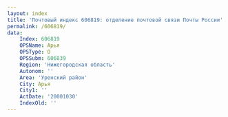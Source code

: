 ```yaml
---
layout: index
title: 'Почтовый индекс 606819: отделение почтовой связи Почты России'
permalink: /606819/
data:
    Index: 606819
    OPSName: Арья
    OPSType: О
    OPSSubm: 606839
    Region: 'Нижегородская область'
    Autonom: ''
    Area: 'Уренский район'
    City: Арья
    City1: ''
    ActDate: '20001030'
    IndexOld: ''
---
```

